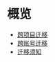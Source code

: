 # 概览

* [跨项目迁移](/urm/migrate_between_projects)
* [跨账号迁移](/urm/migrate_between_companys)
* [迁移须知](/urm/migration_rules)


